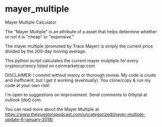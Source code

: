 # mayer_multiple
Mayer Multiple Calculator

The "Mayer Multiple" is an attribute of a asset that helps determine whether or not it is "cheap" or "expensive."

The mayer multiple (promoted by Trace Mayer) is simply the current price divided by the 200-day moving average.

This python script calculates the current mayer mulptiple for every cryptocurrency listed on coinmarketcap.com

DISCLAIMER: I commit without mercy or thorough review. My code is crude and inefficient, but I get it working (eventually). You clone/copy & run my code at your own risk!

I'm open to suggestions on improvement. Send comments to 0rbytal at outlook [dot] com.

You can read more about the Mayer Multiple at https://www.theinvestorspodcast.com/uncategorized/mayer-multiple-update-6-january-2018/
